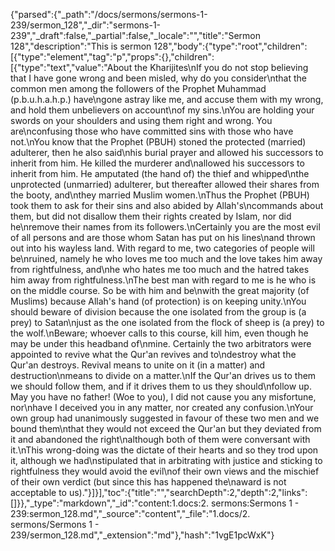 {"parsed":{"_path":"/docs/sermons/sermons-1-239/sermon_128","_dir":"sermons-1-239","_draft":false,"_partial":false,"_locale":"","title":"Sermon 128","description":"This is sermon 128","body":{"type":"root","children":[{"type":"element","tag":"p","props":{},"children":[{"type":"text","value":"About the Kharijites\nIf you do not stop believing that I have gone wrong and been misled, why do you consider\nthat the common men among the followers of the Prophet Muhammad (p.b.u.h.a.h.p.) have\ngone astray like me, and accuse them with my wrong, and hold them unbelievers on account\nof my sins.\nYou are holding your swords on your shoulders and using them right and wrong. You are\nconfusing those who have committed sins with those who have not.\nYou know that the Prophet (PBUH) stoned the protected (married) adulterer, then he also said\nhis burial prayer and allowed his successors to inherit from him. He killed the murderer and\nallowed his successors to inherit from him. He amputated (the hand of) the thief and whipped\nthe unprotected (unmarried) adulterer, but thereafter allowed their shares from the booty, and\nthey married Muslim women.\nThus the Prophet (PBUH) took them to ask for their sins and also abided by Allah's\ncommands about them, but did not disallow them their rights created by Islam, nor did he\nremove their names from its followers.\nCertainly you are the most evil of all persons and are those whom Satan has put on his lines\nand thrown out into his wayless land. With regard to me, two categories of people will be\nruined, namely he who loves me too much and the love takes him away from rightfulness, and\nhe who hates me too much and the hatred takes him away from rightfulness.\nThe best man with regard to me is he who is on the middle course. So be with him and be\nwith the great majority (of Muslims) because Allah's hand (of protection) is on keeping unity.\nYou should beware of division because the one isolated from the group is (a prey) to Satan\njust as the one isolated from the flock of sheep is (a prey) to the wolf.\nBeware; whoever calls to this course, kill him, even though he may be under this headband of\nmine. Certainly the two arbitrators were appointed to revive what the Qur'an revives and to\ndestroy what the Qur'an destroys. Revival means to unite on it (in a matter) and destruction\nmeans to divide on a matter.\nIf the Qur'an drives us to them we should follow them, and if it drives them to us they should\nfollow up. May you have no father! (Woe to you), I did not cause you any misfortune, nor\nhave I deceived you in any matter, nor created any confusion.\nYour own group had unanimously suggested in favour of these two men and we bound them\nthat they would not exceed the Qur'an but they deviated from it and abandoned the right\nalthough both of them were conversant with it.\nThis wrong-doing was the dictate of their hearts and so they trod upon it, although we had\nstipulated that in arbitrating with justice and sticking to rightfulness they would avoid the evil\nof their own views and the mischief of their own verdict (but since this has happened the\naward is not acceptable to us)."}]}],"toc":{"title":"","searchDepth":2,"depth":2,"links":[]}},"_type":"markdown","_id":"content:1.docs:2. sermons:Sermons 1 - 239:sermon_128.md","_source":"content","_file":"1.docs/2. sermons/Sermons 1 - 239/sermon_128.md","_extension":"md"},"hash":"1vgE1pcWxK"}